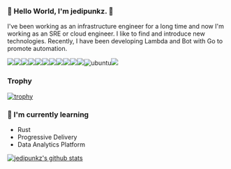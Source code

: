 ### 🍱 Hello World, I'm jedipunkz. 🍱

I've been working as an infrastructure engineer for a long time and now I'm working as an SRE or cloud engineer. I like to find and introduce new technologies. Recently, I have been developing Lambda and Bot with Go to promote automation.

<img src="https://img.shields.io/badge/-Golang-blue.svg"><img src="https://img.shields.io/badge/-Python-yellow.svg"><img src="https://img.shields.io/badge/-AWS-orange.svg"><img src="https://img.shields.io/badge/-ECS-orange.svg"><img src="https://img.shields.io/badge/-GCP-blue.svg"><img src="https://img.shields.io/badge/-Kubernetes-blue.svg"><img src="https://img.shields.io/badge/-Prometheus-purple.svg"><img src="https://img.shields.io/badge/-Grafana-orange.svg"><img src="https://img.shields.io/badge/-istio-blue.svg"><img src="https://img.shields.io/badge/-Ceph-pink.svg"><img src="https://img.shields.io/badge/-Debian-A81D33.svg?logo=debian&style=flat"><img class="undefined m-1 rounded h-5" src="https://img.shields.io/badge/ubuntu-2f2f2f.svg?style=flat-square&amp;logo=ubuntu" alt="ubuntu"/><img src="https://img.shields.io/badge/-Vim-green.svg">
### Trophy

[![trophy](https://github-profile-trophy.vercel.app/?username=jedipunkz)](https://github.com/ryo-ma/github-profile-trophy)

### 📕 I'm currently learning

- Rust
- Progressive Delivery
- Data Analytics Platform
 
[![jedipunkz's github stats](https://github-readme-stats.vercel.app/api?username=jedipunkz&show_icons=true&theme=default)](https://github.com/jedipunkz)






